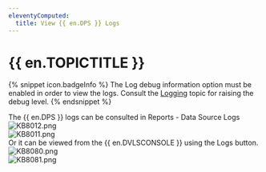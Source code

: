 ```yaml
---
eleventyComputed:
  title: View {{ en.DPS }} Logs
---
```

# {{ en.TOPICTITLE }}  
{% snippet icon.badgeInfo %}
The Log debug information option must be enabled in order to view the logs. Consult the [Logging](https://helpserver.devolutions.net/webinterface_logging.html) topic for raising the debug level.
{% endsnippet %}  

The {{ en.DPS }} logs can be consulted in Reports - Data Source Logs  
![KB8012.png](/img/en/kb/KB8012.png)  
![KB8011.png](/img/en/kb/KB8011.png)  
Or it can be viewed from the {{ en.DVLSCONSOLE }} using the Logs button.  
![KB8080.png](/img/en/kb/KB8080.png)  
![KB8081.png](/img/en/kb/KB8081.png)
